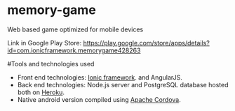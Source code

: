 # memory-game
Web based game optimized for mobile devices

Link in Google Play Store: https://play.google.com/store/apps/details?id=com.ionicframework.memorygame428263

#Tools and technologies used
- Front end technologies: [Ionic framework](http://ionicframework.com/). and AngularJS. 
- Back end technologies: Node.js server and PostgreSQL database hosted both on [Heroku](https://www.heroku.com/).
- Native android version compiled using [Apache Cordova](https://cordova.apache.org/).
